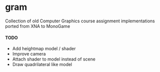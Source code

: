 # gram
Collection of old Computer Graphics course assignment implementations ported from XNA to MonoGame

#### TODO
* Add heightmap model / shader
* Improve camera
* Attach shader to model instead of scene
* Draw quadrilateral like model

